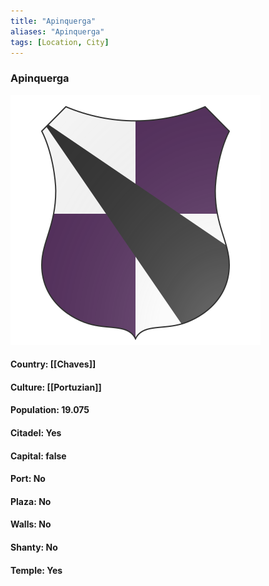 ```yaml
---
title: "Apinquerga"
aliases: "Apinquerga"
tags: [Location, City]
---
```

### Apinquerga
![](attachment/51554b77e0c373b0b930714ceeb9e228.svg)

#### Country: [[Chaves]]

#### Culture: [[Portuzian]]

#### Population: 19.075

#### Citadel: Yes

#### Capital: false

#### Port: No

#### Plaza: No

#### Walls: No

#### Shanty: No

#### Temple: Yes

